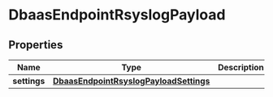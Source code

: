 

# DbaasEndpointRsyslogPayload


## Properties

| Name | Type | Description | Notes |
|------------ | ------------- | ------------- | -------------|
|**settings** | [**DbaasEndpointRsyslogPayloadSettings**](DbaasEndpointRsyslogPayloadSettings.md) |  |  [optional] |



